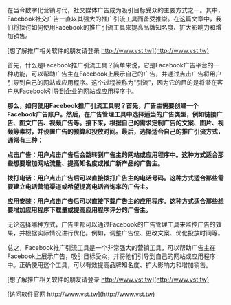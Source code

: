 在当今数字化营销时代，社交媒体广告成为吸引目标受众的主要方式之一。其中，Facebook社交广告一直以其强大的推广引流工具而备受推崇。在这篇文章中，我们将探讨如何使用Facebook的推广引流工具来提高品牌知名度、扩大影响力和增加销售。

[想了解推广相关软件的朋友请登录 http://www.vst.tw](http://www.vst.tw)

首先，什么是Facebook推广引流工具？简单来说，它是Facebook广告平台的一种功能，可以帮助广告主在Facebook上展示自己的广告，并通过点击广告将用户引导到自己的网站或应用程序。这个过程被称为“引流”，因为它的目的是将潜在客户从Facebook引导到企业的网站或应用程序中。

**那么，如何使用Facebook推广引流工具呢？首先，广告主需要创建一个Facebook广告账户。然后，在广告管理工具中选择适当的广告类型，例如链接广告、图文广告、视频广告等。接下来，根据自己的需求定制广告的文案、图片、视频等素材，并设置广告的预算和投放时间。最后，选择适合自己的推广引流方式，通常有三种：**

**点击广告：用户点击广告后会跳转到广告主的网站或应用程序中。这种方式适合那些想要增加网站流量、提高知名度或推广新产品的广告主。**

**拨打电话：用户点击广告后可以直接拨打广告主的电话号码。这种方式适合那些需要建立电话营销渠道或希望提高电话咨询率的广告主。**

**应用安装：用户点击广告后可以直接下载广告主的应用程序。这种方式适合那些想要增加应用程序下载量或提高应用程序评分的广告主。**

无论选择哪种方式，广告主都可以通过Facebook的广告管理工具来监控广告的效果，并根据实际情况进行优化。例如，调整广告位、更改文案、优化投放时间等。

总之，Facebook推广引流工具是一个非常强大的营销工具，可以帮助广告主在Facebook上展示广告，吸引目标受众，并将他们引导到自己的网站或应用程序中。正确使用这个工具，可以有效提高品牌知名度、扩大影响力和增加销售。

[想了解推广相关软件的朋友请登录 http://www.vst.tw](http://www.vst.tw)


[访问软件官网 http://www.vst.tw](http://www.vst.tw)
